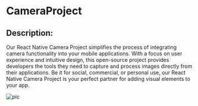 # CameraProject

## Description:
Our React Native Camera Project simplifies the process of integrating camera functionality into your mobile applications. With a focus on user experience and intuitive design, this open-source project provides developers the tools they need to capture and process images directly from their applications. Be it for social, commercial, or personal use, our React Native Camera Project is your perfect partner for adding visual elements to your app.


![pic](https://github.com/NirbhaiDev/CameraProject/assets/98269953/c0936904-298a-458b-a22d-5a1f214f20b4)
